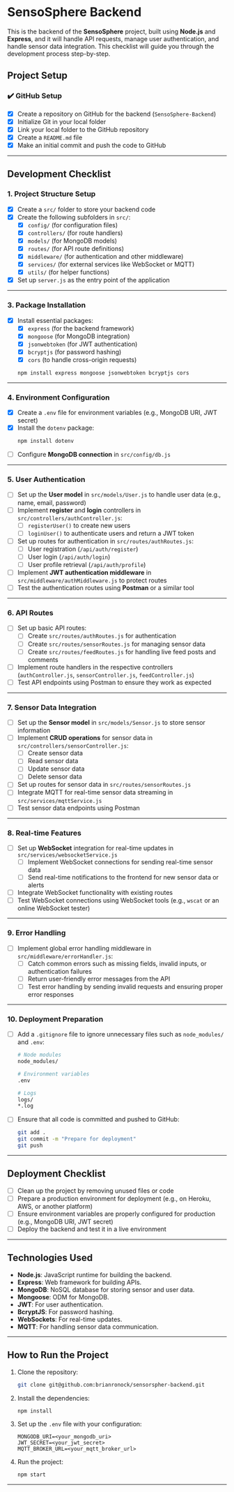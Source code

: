 # SensoSphere Backend

This is the backend of the **SensoSphere** project, built using **Node.js** and **Express**, and it will handle API requests, manage user authentication, and handle sensor data integration. This checklist will guide you through the development process step-by-step.

## Project Setup

### ✔️ GitHub Setup
- [x] Create a repository on GitHub for the backend (`SensoSphere-Backend`)
- [x] Initialize Git in your local folder
- [x] Link your local folder to the GitHub repository
- [x] Create a `README.md` file
- [x] Make an initial commit and push the code to GitHub

---

## Development Checklist

### 1. **Project Structure Setup**
- [x] Create a `src/` folder to store your backend code
- [x] Create the following subfolders in `src/`:
  - [x] `config/` (for configuration files)
  - [x] `controllers/` (for route handlers)
  - [x] `models/` (for MongoDB models)
  - [x] `routes/` (for API route definitions)
  - [x] `middleware/` (for authentication and other middleware)
  - [x] `services/` (for external services like WebSocket or MQTT)
  - [x] `utils/` (for helper functions)
- [x] Set up `server.js` as the entry point of the application

---

### 3. **Package Installation**
- [x] Install essential packages:
  - [x] `express` (for the backend framework)
  - [x] `mongoose` (for MongoDB integration)
  - [x] `jsonwebtoken` (for JWT authentication)
  - [x] `bcryptjs` (for password hashing)
  - [x] `cors` (to handle cross-origin requests)
  ```bash
  npm install express mongoose jsonwebtoken bcryptjs cors
  ```

---

### 4. **Environment Configuration**
- [x] Create a `.env` file for environment variables (e.g., MongoDB URI, JWT secret)
- [x] Install the `dotenv` package:
  ```bash
  npm install dotenv
  ```
- [ ] Configure **MongoDB connection** in `src/config/db.js`

---

### 5. **User Authentication**
- [ ] Set up the **User model** in `src/models/User.js` to handle user data (e.g., name, email, password)
- [ ] Implement **register** and **login** controllers in `src/controllers/authController.js`:
  - [ ] `registerUser()` to create new users
  - [ ] `loginUser()` to authenticate users and return a JWT token
- [ ] Set up routes for authentication in `src/routes/authRoutes.js`:
  - [ ] User registration (`/api/auth/register`)
  - [ ] User login (`/api/auth/login`)
  - [ ] User profile retrieval (`/api/auth/profile`)
- [ ] Implement **JWT authentication middleware** in `src/middleware/authMiddleware.js` to protect routes
- [ ] Test the authentication routes using **Postman** or a similar tool

---

### 6. **API Routes**
- [ ] Set up basic API routes:
  - [ ] Create `src/routes/authRoutes.js` for authentication
  - [ ] Create `src/routes/sensorRoutes.js` for managing sensor data
  - [ ] Create `src/routes/feedRoutes.js` for handling live feed posts and comments
- [ ] Implement route handlers in the respective controllers (`authController.js`, `sensorController.js`, `feedController.js`)
- [ ] Test API endpoints using Postman to ensure they work as expected

---

### 7. **Sensor Data Integration**
- [ ] Set up the **Sensor model** in `src/models/Sensor.js` to store sensor information
- [ ] Implement **CRUD operations** for sensor data in `src/controllers/sensorController.js`:
  - [ ] Create sensor data
  - [ ] Read sensor data
  - [ ] Update sensor data
  - [ ] Delete sensor data
- [ ] Set up routes for sensor data in `src/routes/sensorRoutes.js`
- [ ] Integrate MQTT for real-time sensor data streaming in `src/services/mqttService.js`
- [ ] Test sensor data endpoints using Postman

---

### 8. **Real-time Features**
- [ ] Set up **WebSocket** integration for real-time updates in `src/services/websocketService.js`
  - [ ] Implement WebSocket connections for sending real-time sensor data
  - [ ] Send real-time notifications to the frontend for new sensor data or alerts
- [ ] Integrate WebSocket functionality with existing routes
- [ ] Test WebSocket connections using WebSocket tools (e.g., `wscat` or an online WebSocket tester)

---

### 9. **Error Handling**
- [ ] Implement global error handling middleware in `src/middleware/errorHandler.js`:
  - [ ] Catch common errors such as missing fields, invalid inputs, or authentication failures
  - [ ] Return user-friendly error messages from the API
  - [ ] Test error handling by sending invalid requests and ensuring proper error responses

---

### 10. **Deployment Preparation**
- [ ] Add a `.gitignore` file to ignore unnecessary files such as `node_modules/` and `.env`:
  ```bash
  # Node modules
  node_modules/
  
  # Environment variables
  .env

  # Logs
  logs/
  *.log
  ```
- [ ] Ensure that all code is committed and pushed to GitHub:
  ```bash
  git add .
  git commit -m "Prepare for deployment"
  git push
  ```

---

## Deployment Checklist

- [ ] Clean up the project by removing unused files or code
- [ ] Prepare a production environment for deployment (e.g., on Heroku, AWS, or another platform)
- [ ] Ensure environment variables are properly configured for production (e.g., MongoDB URI, JWT secret)
- [ ] Deploy the backend and test it in a live environment

---

## Technologies Used

- **Node.js**: JavaScript runtime for building the backend.
- **Express**: Web framework for building APIs.
- **MongoDB**: NoSQL database for storing sensor and user data.
- **Mongoose**: ODM for MongoDB.
- **JWT**: For user authentication.
- **BcryptJS**: For password hashing.
- **WebSockets**: For real-time updates.
- **MQTT**: For handling sensor data communication.

---

## How to Run the Project

1. Clone the repository:
   ```bash
   git clone git@github.com:brianronock/sensorspher-backend.git
   ```

2. Install the dependencies:
   ```bash
   npm install
   ```

3. Set up the `.env` file with your configuration:
   ```
   MONGODB_URI=<your_mongodb_uri>
   JWT_SECRET=<your_jwt_secret>
   MQTT_BROKER_URL=<your_mqtt_broker_url>
   ```

4. Run the project:
   ```bash
   npm start
   ```

---
